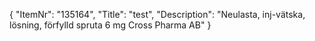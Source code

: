 {
  "ItemNr": "135164",
  "Title": "test",
  "Description": "Neulasta, inj-vätska, lösning, förfylld spruta 6 mg Cross Pharma AB"
}